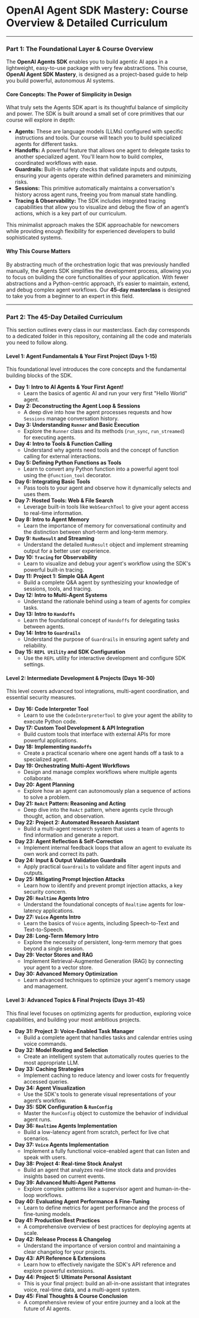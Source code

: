 # OpenAI Agent SDK Mastery: Course Overview & Detailed Curriculum
---

### **Part 1: The Foundational Layer & Course Overview**

The **OpenAI Agents SDK** enables you to build agentic AI apps in a lightweight, easy-to-use package with very few abstractions. This course, **OpenAI Agent SDK Mastery**, is designed as a project-based guide to help you build powerful, autonomous AI systems.

#### **Core Concepts: The Power of Simplicity in Design**

What truly sets the Agents SDK apart is its thoughtful balance of simplicity and power. The SDK is built around a small set of core primitives that our course will explore in depth:

* **Agents:** These are language models (LLMs) configured with specific instructions and tools. Our course will teach you to build specialized agents for different tasks.
* **Handoffs:** A powerful feature that allows one agent to delegate tasks to another specialized agent. You'll learn how to build complex, coordinated workflows with ease.
* **Guardrails:** Built-in safety checks that validate inputs and outputs, ensuring your agents operate within defined parameters and minimizing risks.
* **Sessions:** This primitive automatically maintains a conversation's history across agent runs, freeing you from manual state handling.
* **Tracing & Observability:** The SDK includes integrated tracing capabilities that allow you to visualize and debug the flow of an agent’s actions, which is a key part of our curriculum.

This minimalist approach makes the SDK approachable for newcomers while providing enough flexibility for experienced developers to build sophisticated systems.

#### **Why This Course Matters**

By abstracting much of the orchestration logic that was previously handled manually, the Agents SDK simplifies the development process, allowing you to focus on building the core functionalities of your application. With fewer abstractions and a Python-centric approach, it’s easier to maintain, extend, and debug complex agent workflows. Our **45-day masterclass** is designed to take you from a beginner to an expert in this field.

---

### **Part 2: The 45-Day Detailed Curriculum**

This section outlines every class in our masterclass. Each day corresponds to a dedicated folder in this repository, containing all the code and materials you need to follow along.

#### **Level 1: Agent Fundamentals & Your First Project (Days 1-15)**

This foundational level introduces the core concepts and the fundamental building blocks of the SDK.

* **Day 1: Intro to AI Agents & Your First Agent!**
    * Learn the basics of agentic AI and run your very first "Hello World" agent.
* **Day 2: Deconstructing the Agent Loop & Sessions**
    * A deep dive into how the agent processes requests and how `Sessions` manage conversation history.
* **Day 3: Understanding `Runner` and Basic Execution**
    * Explore the `Runner` class and its methods (`run_sync`, `run_streamed`) for executing agents.
* **Day 4: Intro to Tools & Function Calling**
    * Understand why agents need tools and the concept of function calling for external interactions.
* **Day 5: Defining Python Functions as Tools**
    * Learn to convert any Python function into a powerful agent tool using the `@function_tool` decorator.
* **Day 6: Integrating Basic Tools**
    * Pass tools to your agent and observe how it dynamically selects and uses them.
* **Day 7: Hosted Tools: Web & File Search**
    * Leverage built-in tools like `WebSearchTool` to give your agent access to real-time information.
* **Day 8: Intro to Agent Memory**
    * Learn the importance of memory for conversational continuity and the distinction between short-term and long-term memory.
* **Day 9: `RunResult` and Streaming**
    * Understand the detailed `RunResult` object and implement streaming output for a better user experience.
* **Day 10: `Tracing` for Observability**
    * Learn to visualize and debug your agent's workflow using the SDK's powerful built-in tracing.
* **Day 11: **Project 1: Simple Q&A Agent****
    * Build a complete Q&A agent by synthesizing your knowledge of sessions, tools, and tracing.
* **Day 12: Intro to Multi-Agent Systems**
    * Understand the rationale behind using a team of agents for complex tasks.
* **Day 13: Intro to `Handoffs`**
    * Learn the foundational concept of `Handoffs` for delegating tasks between agents.
* **Day 14: Intro to `Guardrails`**
    * Understand the purpose of `Guardrails` in ensuring agent safety and reliability.
* **Day 15: `REPL Utility` and SDK Configuration**
    * Use the `REPL` utility for interactive development and configure SDK settings.

#### **Level 2: Intermediate Development & Projects (Days 16-30)**

This level covers advanced tool integrations, multi-agent coordination, and essential security measures.

* **Day 16: Code Interpreter Tool**
    * Learn to use the `CodeInterpreterTool` to give your agent the ability to execute Python code.
* **Day 17: Custom Tool Development & API Integration**
    * Build custom tools that interface with external APIs for more powerful applications.
* **Day 18: Implementing `Handoffs`**
    * Create a practical scenario where one agent hands off a task to a specialized agent.
* **Day 19: Orchestrating Multi-Agent Workflows**
    * Design and manage complex workflows where multiple agents collaborate.
* **Day 20: Agent Planning**
    * Explore how an agent can autonomously plan a sequence of actions to solve a problem.
* **Day 21: `ReAct` Pattern: Reasoning and Acting**
    * Deep dive into the `ReAct` pattern, where agents cycle through thought, action, and observation.
* **Day 22: **Project 2: Automated Research Assistant****
    * Build a multi-agent research system that uses a team of agents to find information and generate a report.
* **Day 23: Agent Reflection & Self-Correction**
    * Implement internal feedback loops that allow an agent to evaluate its own work and correct its path.
* **Day 24: Input & Output Validation Guardrails**
    * Apply practical `Guardrails` to validate and filter agent inputs and outputs.
* **Day 25: Mitigating Prompt Injection Attacks**
    * Learn how to identify and prevent prompt injection attacks, a key security concern.
* **Day 26: `Realtime` Agents Intro**
    * Understand the foundational concepts of `Realtime` agents for low-latency applications.
* **Day 27: `Voice` Agents Intro**
    * Learn the basics of `Voice` agents, including Speech-to-Text and Text-to-Speech.
* **Day 28: Long-Term Memory Intro**
    * Explore the necessity of persistent, long-term memory that goes beyond a single session.
* **Day 29: Vector Stores and RAG**
    * Implement Retrieval-Augmented Generation (RAG) by connecting your agent to a vector store.
* **Day 30: Advanced Memory Optimization**
    * Learn advanced techniques to optimize your agent's memory usage and management.

#### **Level 3: Advanced Topics & Final Projects (Days 31-45)**

This final level focuses on optimizing agents for production, exploring voice capabilities, and building your most ambitious projects.

* **Day 31: **Project 3: Voice-Enabled Task Manager****
    * Build a complete agent that handles tasks and calendar entries using voice commands.
* **Day 32: Model Routing and Selection**
    * Create an intelligent system that automatically routes queries to the most appropriate LLM.
* **Day 33: Caching Strategies**
    * Implement caching to reduce latency and lower costs for frequently accessed queries.
* **Day 34: Agent Visualization**
    * Use the SDK's tools to generate visual representations of your agent’s workflow.
* **Day 35: SDK Configuration & `RunConfig`**
    * Master the `RunConfig` object to customize the behavior of individual agent runs.
* **Day 36: `Realtime` Agents Implementation**
    * Build a low-latency agent from scratch, perfect for live chat scenarios.
* **Day 37: `Voice` Agents Implementation**
    * Implement a fully functional voice-enabled agent that can listen and speak with users.
* **Day 38: **Project 4: Real-time Stock Analyst****
    * Build an agent that analyzes real-time stock data and provides insights based on current events.
* **Day 39: Advanced Multi-Agent Patterns**
    * Explore complex patterns like a supervisor agent and human-in-the-loop workflows.
* **Day 40: Evaluating Agent Performance & Fine-Tuning**
    * Learn to define metrics for agent performance and the process of fine-tuning models.
* **Day 41: Production Best Practices**
    * A comprehensive overview of best practices for deploying agents at scale.
* **Day 42: Release Process & Changelog**
    * Understand the importance of version control and maintaining a clear changelog for your projects.
* **Day 43: API Reference & Extensions**
    * Learn how to effectively navigate the SDK's API reference and explore powerful extensions.
* **Day 44: **Project 5: Ultimate Personal Assistant****
    * This is your final project: build an all-in-one assistant that integrates voice, real-time data, and a multi-agent system.
* **Day 45: Final Thoughts & Course Conclusion**
    * A comprehensive review of your entire journey and a look at the future of AI agents.